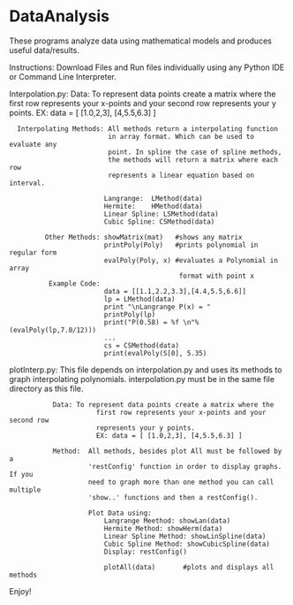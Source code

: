 DataAnalysis
============

These programs analyze data using mathematical models and produces useful data/results. 

Instructions: Download Files and Run files individually using any Python IDE or Command Line Interpreter.

Interpolation.py:
                    Data: To represent data points create a matrix where the 
                          first row represents your x-points and your second row
                          represents your y points.
                          EX: data = [ [1.0,2,3], [4,5.5,6.3] ]
                    
      Interpolating Methods: All methods return a interpolating function 
                             in array format. Which can be used to evaluate any 
                             point. In spline the case of spline methods, 
                             the methods will return a matrix where each row 
                             represents a linear equation based on interval. 
                                                      
                            Langrange:  LMethod(data)
                            Hermite:    HMethod(data)
                            Linear Spline: LSMethod(data)
                            Cubic Spline: CSMethod(data)

             Other Methods: showMatrix(mat)   #shows any matrix
                            printPoly(Poly)   #prints polynomial in regular form
                            evalPoly(Poly, x) #evaluates a Polynomial in array 
                                               format with point x
              Example Code:
                            data = [[1.1,2.2,3.3],[4.4,5.5,6.6]]
                            lp = LMethod(data)
                            print "\nLangrange P(x) = "
                            printPoly(lp)
                            print("P(0.58) = %f \n"% (evalPoly(lp,7.0/12)))
                            ...
                            cs = CSMethod(data)
                            print(evalPoly(S[0], 5.35)

plotInterp.py: This file depends on interpolation.py and uses its methods to 
               graph interpolating polynomials. interpolation.py must be in the 
               same file directory as this file. 
               
               Data: To represent data points create a matrix where the 
                          first row represents your x-points and your second row
                          represents your y points.
                          EX: data = [ [1.0,2,3], [4,5.5,6.3] ]

               Method:  All methods, besides plot All must be followed by a
                        'restConfig' function in order to display graphs. If you 
                        need to graph more than one method you can call multiple
                        'show..' functions and then a restConfig().
                        
                        Plot Data using:
                            Langrange Meethod: showLan(data)
                            Hermite Method: showHerm(data)
                            Linear Spline Method: showLinSpline(data)
                            Cubic Spline Method: showCubicSpline(data)
                            Display: restConfig()
                        
                            plotAll(data)       #plots and displays all methods

Enjoy!
